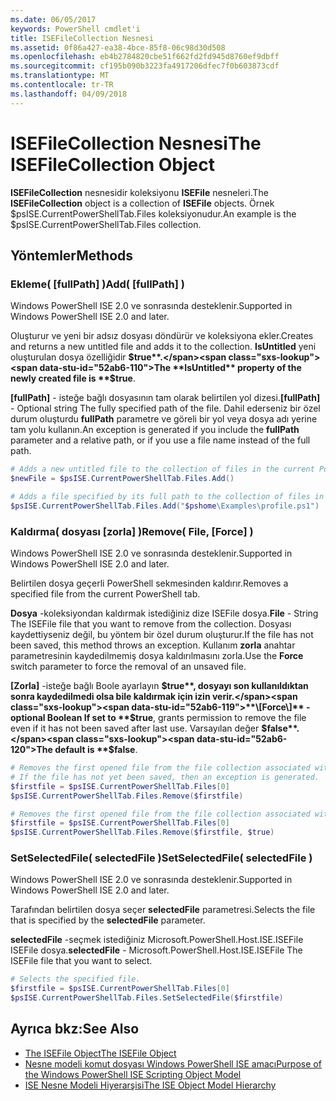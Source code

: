```yaml
---
ms.date: 06/05/2017
keywords: PowerShell cmdlet'i
title: ISEFileCollection Nesnesi
ms.assetid: 0f86a427-ea38-4bce-85f8-06c98d30d508
ms.openlocfilehash: eb4b2784820cbe51f662fd2fd945d8760ef9dbff
ms.sourcegitcommit: cf195b090b3223fa4917206dfec7f0b603873cdf
ms.translationtype: MT
ms.contentlocale: tr-TR
ms.lasthandoff: 04/09/2018
---
```

# <a name="the-isefilecollection-object"></a><span data-ttu-id="52ab6-103">ISEFileCollection Nesnesi</span><span class="sxs-lookup"><span data-stu-id="52ab6-103">The ISEFileCollection Object</span></span>

<span data-ttu-id="52ab6-104">**ISEFileCollection** nesnesidir koleksiyonu **ISEFile** nesneleri.</span><span class="sxs-lookup"><span data-stu-id="52ab6-104">The **ISEFileCollection** object is a collection of **ISEFile** objects.</span></span> <span data-ttu-id="52ab6-105">Örnek $psISE.CurrentPowerShellTab.Files koleksiyonudur.</span><span class="sxs-lookup"><span data-stu-id="52ab6-105">An example is the $psISE.CurrentPowerShellTab.Files collection.</span></span>

## <a name="methods"></a><span data-ttu-id="52ab6-106">Yöntemler</span><span class="sxs-lookup"><span data-stu-id="52ab6-106">Methods</span></span>

### <a name="add-fullpath-"></a><span data-ttu-id="52ab6-107">Ekleme\( \[fullPath\] \)</span><span class="sxs-lookup"><span data-stu-id="52ab6-107">Add\( \[fullPath\] \)</span></span>

<span data-ttu-id="52ab6-108">Windows PowerShell ISE 2.0 ve sonrasında desteklenir.</span><span class="sxs-lookup"><span data-stu-id="52ab6-108">Supported in Windows PowerShell ISE 2.0 and later.</span></span>

<span data-ttu-id="52ab6-109">Oluşturur ve yeni bir adsız dosyası döndürür ve koleksiyona ekler.</span><span class="sxs-lookup"><span data-stu-id="52ab6-109">Creates and returns a new untitled file and adds it to the collection.</span></span> <span data-ttu-id="52ab6-110">**IsUntitled** yeni oluşturulan dosya özelliğidir **$true**.</span><span class="sxs-lookup"><span data-stu-id="52ab6-110">The **IsUntitled** property of the newly created file is **$true**.</span></span>

<span data-ttu-id="52ab6-111">**\[fullPath\]**  - isteğe bağlı dosyasının tam olarak belirtilen yol dizesi.</span><span class="sxs-lookup"><span data-stu-id="52ab6-111">**\[fullPath\]** - Optional string The fully specified path of the file.</span></span> <span data-ttu-id="52ab6-112">Dahil ederseniz bir özel durum oluşturdu **fullPath** parametre ve göreli bir yol veya dosya adı yerine tam yolu kullanın.</span><span class="sxs-lookup"><span data-stu-id="52ab6-112">An exception is generated if you include the **fullPath** parameter and a relative path, or if you use a file name instead of the full path.</span></span>

```powershell
# Adds a new untitled file to the collection of files in the current PowerShell tab.
$newFile = $psISE.CurrentPowerShellTab.Files.Add()

# Adds a file specified by its full path to the collection of files in the current PowerShell tab.
$psISE.CurrentPowerShellTab.Files.Add("$pshome\Examples\profile.ps1")
```

### <a name="remove-file-force-"></a><span data-ttu-id="52ab6-113">Kaldırma\( dosyası \[zorla\] \)</span><span class="sxs-lookup"><span data-stu-id="52ab6-113">Remove\( File, \[Force\] \)</span></span>

<span data-ttu-id="52ab6-114">Windows PowerShell ISE 2.0 ve sonrasında desteklenir.</span><span class="sxs-lookup"><span data-stu-id="52ab6-114">Supported in Windows PowerShell ISE 2.0 and later.</span></span>

<span data-ttu-id="52ab6-115">Belirtilen dosya geçerli PowerShell sekmesinden kaldırır.</span><span class="sxs-lookup"><span data-stu-id="52ab6-115">Removes a specified file from the current PowerShell tab.</span></span>

<span data-ttu-id="52ab6-116">**Dosya** -koleksiyondan kaldırmak istediğiniz dize ISEFile dosya.</span><span class="sxs-lookup"><span data-stu-id="52ab6-116">**File** - String The ISEFile file that you want to remove from the collection.</span></span> <span data-ttu-id="52ab6-117">Dosyası kaydettiyseniz değil, bu yöntem bir özel durum oluşturur.</span><span class="sxs-lookup"><span data-stu-id="52ab6-117">If the file has not been saved, this method throws an exception.</span></span> <span data-ttu-id="52ab6-118">Kullanım **zorla** anahtar parametresinin kaydedilmemiş dosya kaldırılmasını zorla.</span><span class="sxs-lookup"><span data-stu-id="52ab6-118">Use the **Force** switch parameter to force the removal of an unsaved file.</span></span>

<span data-ttu-id="52ab6-119">**\[Zorla\]**  -isteğe bağlı Boole ayarlayın **$true**, dosyayı son kullanıldıktan sonra kaydedilmedi olsa bile kaldırmak için izin verir.</span><span class="sxs-lookup"><span data-stu-id="52ab6-119">**\[Force\]** - optional Boolean If set to **$true**, grants permission to remove the file even if it has not been saved after last use.</span></span> <span data-ttu-id="52ab6-120">Varsayılan değer **$false**.</span><span class="sxs-lookup"><span data-stu-id="52ab6-120">The default is **$false**.</span></span>

```powershell
# Removes the first opened file from the file collection associated with the current PowerShell tab.
# If the file has not yet been saved, then an exception is generated.
$firstfile = $psISE.CurrentPowerShellTab.Files[0]
$psISE.CurrentPowerShellTab.Files.Remove($firstfile)

# Removes the first opened file from the file collection associated with the current PowerShell tab, even if it has not been saved.
$firstfile = $psISE.CurrentPowerShellTab.Files[0]
$psISE.CurrentPowerShellTab.Files.Remove($firstfile, $true)
```

### <a name="setselectedfile-selectedfile-"></a><span data-ttu-id="52ab6-121">SetSelectedFile\( selectedFile \)</span><span class="sxs-lookup"><span data-stu-id="52ab6-121">SetSelectedFile\( selectedFile \)</span></span>

<span data-ttu-id="52ab6-122">Windows PowerShell ISE 2.0 ve sonrasında desteklenir.</span><span class="sxs-lookup"><span data-stu-id="52ab6-122">Supported in Windows PowerShell ISE 2.0 and later.</span></span>

<span data-ttu-id="52ab6-123">Tarafından belirtilen dosya seçer **selectedFile** parametresi.</span><span class="sxs-lookup"><span data-stu-id="52ab6-123">Selects the file that is specified by the **selectedFile** parameter.</span></span>

<span data-ttu-id="52ab6-124">**selectedFile** -seçmek istediğiniz Microsoft.PowerShell.Host.ISE.ISEFile ISEFile dosya.</span><span class="sxs-lookup"><span data-stu-id="52ab6-124">**selectedFile** - Microsoft.PowerShell.Host.ISE.ISEFile The ISEFile file that you want to select.</span></span>

```powershell
# Selects the specified file.
$firstfile = $psISE.CurrentPowerShellTab.Files[0]
$psISE.CurrentPowerShellTab.Files.SetSelectedFile($firstfile)
```

## <a name="see-also"></a><span data-ttu-id="52ab6-125">Ayrıca bkz:</span><span class="sxs-lookup"><span data-stu-id="52ab6-125">See Also</span></span>

- [<span data-ttu-id="52ab6-126">The ISEFile Object</span><span class="sxs-lookup"><span data-stu-id="52ab6-126">The ISEFile Object</span></span>](The-ISEFile-Object.md)
- [<span data-ttu-id="52ab6-127">Nesne modeli komut dosyası Windows PowerShell ISE amacı</span><span class="sxs-lookup"><span data-stu-id="52ab6-127">Purpose of the Windows PowerShell ISE Scripting Object Model</span></span>](Purpose-of-the-Windows-PowerShell-ISE-Scripting-Object-Model.md)
- [<span data-ttu-id="52ab6-128">ISE Nesne Modeli Hiyerarşisi</span><span class="sxs-lookup"><span data-stu-id="52ab6-128">The ISE Object Model Hierarchy</span></span>](The-ISE-Object-Model-Hierarchy.md)